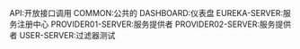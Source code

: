 API:开放接口调用
COMMON:公共的
DASHBOARD:仪表盘
EUREKA-SERVER:服务注册中心
PROVIDER01-SERVER:服务提供者
PROVIDER02-SERVER:服务提供者
USER-SERVER:过滤器测试